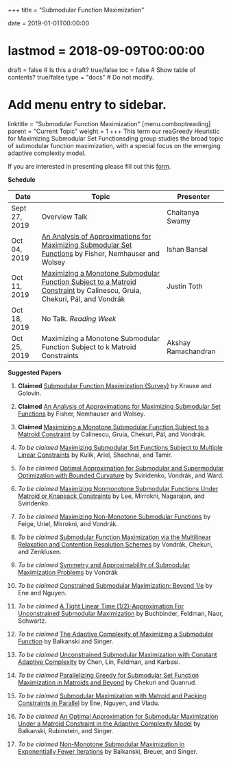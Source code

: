 +++
title = "Submodular Function Maximization"

date = 2019-01-01T00:00:00
# lastmod = 2018-09-09T00:00:00

draft = false  # Is this a draft? true/false
toc = false  # Show table of contents? true/false
type = "docs"  # Do not modify.

# Add menu entry to sidebar.
linktitle = "Submodular Function Maximization"
[menu.comboptreading]
  parent = "Current Topic"
  weight = 1
+++
This term our reaGreedy Heuristic for Maximizing Submodular Set Functionsding group studies the broad topic of submodular function maximization, with a special focus on the emerging adaptive complexity model.

If you are interested in presenting please fill out this [form](https://forms.gle/jnoRgfFixU1GbQ459).

__Schedule__

| Date           | Topic                                                                                                                                                                                                                                                                                              | Presenter         |
|----------------|----------------------------------------------------------------------------------------------------------------------------------------------------------------------------------------------------------------------------------------------------------------------------------------------------|-------------------|
| Sept 27, 2019 | Overview Talk                                                                                                                                                                                                                                          | Chaitanya Swamy  | 
| Oct 04, 2019  | [An Analysis of Approximations for Maximizing Submodular Set Functions](http://www.cs.toronto.edu/~eidan/papers/submod-max.pdf) by Fisher, Nemhauser and Wolsey                                                                                                                                                                                                                                                  | Ishan Bansal  |
| Oct 11, 2019  | [Maximizing a Monotone Submodular Function Subject to a Matroid Constraint](https://theory.stanford.edu/~jvondrak/data/submod-matroid.pdf) by Calinescu, Gruia, Chekuri, Pál, and Vondrák                                               | Justin Toth   |
| Oct 18, 2019  | No Talk. _*Reading Week*_                                                                            |              |
| Oct 25, 2019  | Maximizing a Monotone Submodular Function Subject to k Matroid Constraints                                                                 | Akshay Ramachandran  |

__Suggested Papers__

1. **Claimed** [Submodular Function Maximization (Survey)](https://las.inf.ethz.ch/files/krause12survey.pdf) by Krause and Golovin.

2. **Claimed** [An Analysis of Approximations for Maximizing Submodular Set Functions](http://www.cs.toronto.edu/~eidan/papers/submod-max.pdf) by Fisher, Nemhauser and Wolsey.

3. **Claimed** [Maximizing a Monotone Submodular Function Subject to a Matroid Constraint](https://theory.stanford.edu/~jvondrak/data/submod-matroid.pdf) by Calinescu, Gruia, Chekuri, Pál, and Vondrák.

4. _*To be claimed*_ [Maximizing Submodular Set Functions Subject to Multiple Linear Constraints](https://pdfs.semanticscholar.org/0d49/b061c4af74871926366caadb8841b1082c54.pdf) by Kulik, Ariel, Shachnai, and Tamir.

5. _*To be claimed*_ [Optimal Approximation for Submodular and Supermodular Optimization with Bounded Curvature](https://arxiv.org/abs/1311.4728) by Sviridenko, Vondrák, and Ward.

6. _*To be claimed*_ [Maximizing Nonmonotone Submodular Functions Under Matroid or Knapsack Constraints](http://www.optimization-online.org/DB_FILE/2008/10/2125.pdf) by Lee, Mirrokni, Nagarajan, and Sviridenko.

7. _*To be claimed*_ [Maximizing Non-Monotone Submodular Functions](https://people.csail.mit.edu/mirrokni/focs07.pdf) by Feige, Uriel, Mirrokni, and Vondrák.

8. _*To be claimed*_ [Submodular Function Maximization via the Multilinear Relaxation and Contention Resolution Schemes](https://arxiv.org/abs/1105.4593) by Vondrák, Chekuri, and Zenklusen.

9. _*To be claimed*_ [Symmetry and Approximability of Submodular Maximization Problems](https://arxiv.org/abs/1110.4860) by Vondrák

10. _*To be claimed*_ [Constrained Submodular Maximization: Beyond 1/e](https://arxiv.org/abs/1608.03611) by Ene and Nguyen.

11. _*To be claimed*_ [A Tight Linear Time (1/2)-Approximation For
Unconstrained Submodular Maximization](https://www.openu.ac.il/personal_sites/moran-feldman/publications/SICOMP2015.pdf) by Buchbinder, Feldman, Naor, Schwartz.

12. _*To be claimed*_ [The Adaptive Complexity of Maximizing a Submodular Function](https://scholar.harvard.edu/files/ericbalkanski/files/the-adaptive-complexity-of-maximizing-a-submodular-function.pdf) by Balkanski and Singer.

13. _*To be claimed*_ [Unconstrained Submodular Maximization with Constant Adaptive Complexity](https://arxiv.org/abs/1811.06603) by Chen, Lin, Feldman, and Karbasi.

14. _*To be claimed*_ [Parallelizing Greedy for Submodular Set Function Maximization in Matroids and Beyond](https://arxiv.org/abs/1811.12568) by Chekuri and Quanrud.

15. _*To be claimed*_ [Submodular Maximization with Matroid and Packing Constraints in Parallel](https://arxiv.org/pdf/1804.00553.pdf) by Ene, Nguyen, and Vladu.

16. _*To be claimed*_ [An Optimal Approximation for Submodular Maximization Under a Matroid Constraint in the Adaptive Complexity Model](https://arxiv.org/abs/1811.03093) by Balkanski, Rubinstein, and Singer.

17. _*To be claimed*_ [Non-Monotone Submodular Maximization in Exponentially Fewer Iterations](https://arxiv.org/abs/1807.11462) by Balkanski, Breuer, and Singer.


